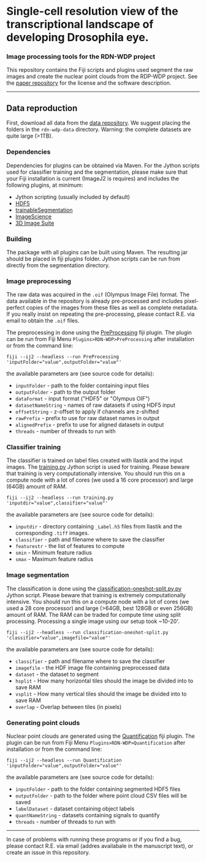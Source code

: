 # Single-cell resolution view of the transcriptional landscape of developing Drosophila eye.
### Image processing tools for the RDN-WDP project

This repository contains the Fiji scripts and plugins used segment the raw images and create the
nuclear point clouds from the RDP-WDP project. See the [paper repository](https://github.com/HassanLab/rdn-wdp-paper)
for the license and the software description.

---

## Data reproduction
First, download all data from the [data repository](https://github.com/HassanLab/rdn-wdp-data).
We suggest placing the folders in the `rdn-wdp-data` directory. Warning: the complete datasets
are quite large (>1TB).

### Dependencies
Dependencies for plugins can be obtained via Maven. For the Jython scripts used for classifier training
and the segmentation, please make sure that your Fiji installation is current (ImageJ2 is requires)
and includes the following plugins, at minimum:

* Jython scripting (usually included by default)
* [HDF5](https://imagej.net/HDF5_Vibez)
* [trainableSegmentation](https://imagej.net/Trainable_Weka_Segmentation)
* [ImageScience](https://imagej.net/ImageScience)
* [3D Image Suite](https://imagejdocu.tudor.lu/doku.php?id=plugin:stacks:3d_ij_suite:start)

### Building
The package with all plugins can be built using Maven. The resulting jar should be placed in fiji
plugins folder. Jython scripts can be run from directly from the segmentation directory.

### Image preprocessing
The raw data was acquired in the `.oif` (Olympus Image File) format. The data available in the
repository is already pre-processed and includes pixel-perfect copies of the images from these files
as well as complete metadata. If you really insist on repeating the pre-processing, please contact R.E.
via email to obtain the `.oif` files.

The preprocessing in done using the [PreProcessing](src/main/java/eu/hassanlab/rdnwdp/PreProcessing.java) fiji plugin.
The plugin can be run from Fiji Menu `Plugins>RDN-WDP>PreProcessing` after installation or from the command line:

`fiji --ij2 --headless --run PreProcessing 'inputFolder="value",outputFolder="value"'`

the available parameters are (see source code for details):

* `inputFolder` - path to the folder containing input files
* `outputFolder` - path to the output folder
* `dataFormat` - input format ("HDF5" or "Olympus OIF")
* `datasetNameString` - names of raw datasets if using HDF5 input
* `offsetString` - z-offset to apply if channels are z-shifted
* `rawPrefix` - prefix to use for raw dataset names in output
* `alignedPrefix` - prefix to use for aligned datasets in output
* `threads` - number of threads to run with

### Classifier training
The classifier is trained on label files created with Ilastik and the input images.
The [training.py](segmentation/training.py) Jython script is used for training. Please beware
that training is very computationally intensive. You should run this on a compute node
with a lot of cores (we used a 16 core processor) and large (64GB) amount of RAM.

`fiji --ij2 --headless --run training.py 'inputdir="value",classifier="value"'`

the available parameters are (see source code for details):

* `inputdir` - directory containing `_Label.h5` files from Ilastik and the corresponding `.tiff` images.
* `classifier` - path and filename where to save the classifier
* `featurestr` - the list of features to compute
* `smin` - Minimum feature radius
* `smax` - Maximum feature radius

### Image segmentation
The classification is done using the [classification-oneshot-split.py.py](segmentation/classification-oneshot-split.py)
Jython script. Please beware that training is extremely computationally intensive. You should run
this on a compute node with a lot of cores (we used a 28 core processor) and large
(>64GB, best 128GB or even 256GB) amount of RAM. The RAM can be traded for compute time using
split processing. Processing a single image using our setup took ~10-20'.

`fiji --ij2 --headless --run classification-oneshot-split.py 'classifier="value",imagefile="value"'`

the available parameters are (see source code for details):

* `classifier` - path and filename where to save the classifier
* `imagefile` - the HDF image file containing preprocessed data
* `dataset` - the dataset to segment
* `hsplit` - How many horizontal tiles should the image be divided into to save RAM
* `vsplit` - How many vertical tiles should the image be divided into to save RAM
* `overlap` - Overlap between tiles (in pixels)

### Generating point clouds
Nuclear point clouds are generated using the [Quantification](src/main/java/eu/hassanlab/rdnwdp/Quantification.java) fiji plugin.
The plugin can be run from Fiji Menu `Plugins>RDN-WDP>Quantification` after installation or from the command line:

`fiji --ij2 --headless --run Quantification 'inputFolder="value",outputFolder="value"'`

the available parameters are (see source code for details):

* `inputFolder` - path to the folder containing segmented HDF5 files
* `outputFolder` - path to the folder where point cloud CSV files will be saved
* `labelDataset` - dataset containing object labels
* `quantNameString` - datasets containing signals to quantify
* `threads` - number of threads to run with

---

In case of problems with running these programs or if you find a bug, please contact R.E.
via email (addres availabale in the manuscript text), or create an issue in this repository.

